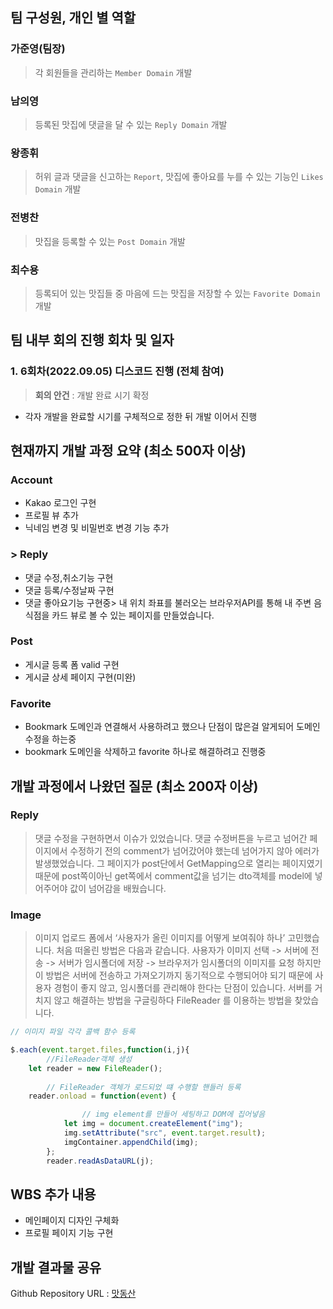 ## 팀 구성원, 개인 별 역할
### 가준영(팀장)
> 각 회원들을 관리하는 `Member Domain` 개발 <br/>
### 남의영
> 등록된 맛집에 댓글을 달 수 있는 `Reply Domain` 개발 <br/>
### 왕종휘
> 허위 글과 댓글을 신고하는 `Report`, 맛집에 좋아요를 누를 수 있는 기능인 `Likes Domain` 개발 <br/>
### 전병찬
> 맛집을 등록할 수 있는 `Post Domain` 개발 <br/>
### 최수용
> 등록되어 있는 맛집들 중 마음에 드는 맛집을 저장할 수 있는 `Favorite Domain` 개발 <br/>
## 팀 내부 회의 진행 회차 및 일자

### 1. 6회차(2022.09.05) 디스코드 진행 (전체 참여)
> **회의 안건** : 개발 완료 시기 확정
- 각자 개발을 완료할 시기를 구체적으로 정한 뒤 개발 이어서 진행

## 현재까지 개발 과정 요약 (최소 500자 이상)

<!-- ### Account & Member
>  -->

### Account
- Kakao 로그인 구현
- 프로필 뷰 추가
- 닉네임 변경 및 비밀번호 변경 기능 추가

### > Reply
- 댓글 수정,취소기능 구현
- 댓글 등록/수정날짜 구현
- 댓글 좋아요기능 구현중> 내 위치 좌표를 불러오는 브라우저API를 통해 내 주변 음식점을 카드 뷰로 볼 수 있는 페이지를 만들었습니다. 

### Post
- 게시글 등록 폼 valid 구현
- 게시글 상세 페이지 구현(미완)

### Favorite
- Bookmark 도메인과 연결해서 사용하려고 했으나 단점이 많은걸 알게되어 도메인 수정을 하는중
- bookmark 도메인을 삭제하고 favorite 하나로 해결하려고 진행중

<!-- ### Favorite
>  -->

## 개발 과정에서 나왔던 질문 (최소 200자 이상)
### Reply
> 댓글 수정을 구현하면서 이슈가 있었습니다. 댓글 수정버튼을 누르고 넘어간 페이지에서 수정하기 전의 comment가 넘어갔어야 했는데 넘어가지 않아 에러가 발생했었습니다.  그 페이지가 post단에서 GetMapping으로 열리는 페이지였기 때문에 post쪽이아닌 get쪽에서 comment값을 넘기는 dto객체를 model에 넣어주어야 값이 넘어감을 배웠습니다.

### Image
> 이미지 업로드 폼에서 ‘사용자가 올린 이미지를 어떻게 보여줘야 하나’ 고민했습니다. 처음 떠올린 방법은 다음과 같습니다.
사용자가 이미지 선택 -> 서버에 전송 -> 서버가 임시폴더에 저장 ->  브라우저가 임시폴더의 이미지를 요청
하지만 이 방법은 서버에 전송하고 가져오기까지 동기적으로 수행되어야 되기 때문에 사용자 경험이 좋지 않고, 임시폴더를 관리해야 한다는 단점이 있습니다.
서버를 거치지 않고 해결하는 방법을 구글링하다  FileReader 를 이용하는 방법을 찾았습니다.
```javascript
// 이미지 파일 각각 콜백 함수 등록

$.each(event.target.files,function(i,j){
		//FileReader객체 생성
    let reader = new FileReader();
 
		// FileReader 객체가 로드되었 떄 수행할 핸들러 등록
    reader.onload = function(event) { 

				// img element를 만들어 세팅하고 DOM에 집어넣음
		    let img = document.createElement("img");
		    img.setAttribute("src", event.target.result);
		    imgContainer.appendChild(img);
		};
		reader.readAsDataURL(j);
```

## WBS 추가 내용
- 메인페이지 디자인 구체화
- 프로필 페이지 기능 구현

## 개발 결과물 공유
Github Repository URL : [맛동산](https://github.com/likelion-backendschool/matdongsan/tree/develop)
